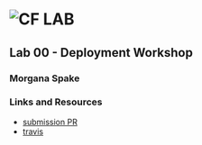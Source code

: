 ![CF](http://i.imgur.com/7v5ASc8.png) LAB  
=================================================  
  
## Lab 00 - Deployment Workshop  
  
### Morgana Spake  

### Links and Resources
* [submission PR](https://github.com/401-advanced-javascript-mspake/lab-00/pull/1)
* [travis](https://www.travis-ci.com/401-advanced-javascript-mspake/lab-00)
